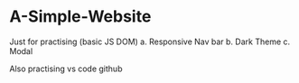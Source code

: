 # A-Simple-Website

Just for practising (basic JS DOM)
a. Responsive Nav bar
b. Dark Theme
c. Modal

Also practising vs code github
